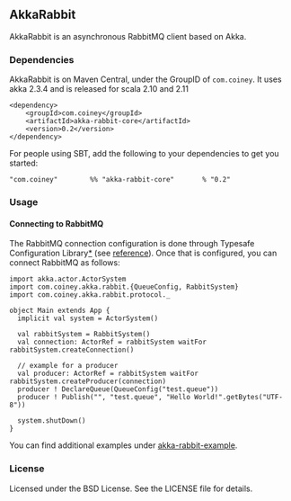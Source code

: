 ## AkkaRabbit

AkkaRabbit is an asynchronous RabbitMQ client based on Akka.

### Dependencies

AkkaRabbit is on Maven Central, under the GroupID of `com.coiney`. It uses akka 2.3.4 and is released for scala 2.10 and 2.11
```
<dependency>
    <groupId>com.coiney</groupId>
    <artifactId>akka-rabbit-core</artifactId>
    <version>0.2</version>
</dependency>
```

For people using SBT, add the following to your dependencies to get you started:
```
"com.coiney"        %% "akka-rabbit-core"       % "0.2"
```

### Usage

#### Connecting to RabbitMQ
The RabbitMQ connection configuration is done through Typesafe Configuration Library[*](https://github.com/typesafehub/config) (see [reference](https://github.com/Coiney/akka-rabbit/blob/develop/akka-rabbit-core/src/main/resources/reference.conf)). Once that is configured, you can connect RabbitMQ as follows:
```
import akka.actor.ActorSystem
import com.coiney.akka.rabbit.{QueueConfig, RabbitSystem}
import com.coiney.akka.rabbit.protocol._

object Main extends App {
  implicit val system = ActorSystem()
  
  val rabbitSystem = RabbitSystem()
  val connection: ActorRef = rabbitSystem waitFor rabbitSystem.createConnection()
  
  // example for a producer
  val producer: ActorRef = rabbitSystem waitFor rabbitSystem.createProducer(connection)
  producer ! DeclareQueue(QueueConfig("test.queue"))
  producer ! Publish("", "test.queue", "Hello World!".getBytes("UTF-8"))
  
  system.shutDown()
}
```

You can find additional examples under [akka-rabbit-example](https://github.com/Coiney/akka-rabbit/tree/develop/akka-rabbit-example).

### License

Licensed under the BSD License. See the LICENSE file for details.